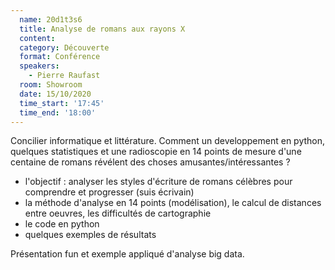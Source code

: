 ```yaml
---
  name: 20d1t3s6
  title: Analyse de romans aux rayons X
  content:
  category: Découverte
  format: Conférence
  speakers: 
    - Pierre Raufast
  room: Showroom
  date: 15/10/2020
  time_start: '17:45'
  time_end: '18:00'
---
```

Concilier informatique et littérature. Comment un developpement en python, quelques statistiques et une radioscopie en 14 points de mesure d'une centaine de romans  révélent des choses amusantes/intéressantes ?
- l'objectif : analyser les styles d'écriture de romans célèbres pour comprendre et progresser (suis écrivain)
- la méthode d'analyse en 14 points (modélisation), le calcul de distances entre oeuvres, les difficultés de cartographie
- le code en python
- quelques exemples de résultats

Présentation fun et exemple appliqué d'analyse big data.
